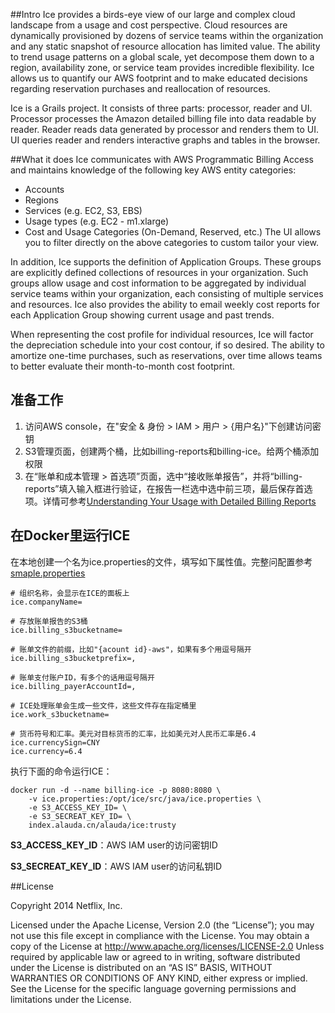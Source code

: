 ##Intro
Ice provides a birds-eye view of our large and complex cloud landscape from a usage and cost perspective.  Cloud resources are dynamically provisioned by dozens of service teams within the organization and any static snapshot of resource allocation has limited value.  The ability to trend usage patterns on a global scale, yet decompose them down to a region, availability zone, or service team provides incredible flexibility. Ice allows us to quantify our AWS footprint and to make educated decisions regarding reservation purchases and reallocation of resources.

Ice is a Grails project. It consists of three parts: processor, reader and UI. Processor processes the Amazon detailed billing file into data readable by reader. Reader reads data generated by processor and renders them to UI. UI queries reader and renders interactive graphs and tables in the browser.

##What it does
Ice communicates with AWS Programmatic Billing Access and maintains knowledge of the following key AWS entity categories:
- Accounts
- Regions
- Services (e.g. EC2, S3, EBS)
- Usage types (e.g. EC2 - m1.xlarge)
- Cost and Usage Categories (On-Demand, Reserved, etc.)
The UI allows you to filter directly on the above categories to custom tailor your view.

In addition, Ice supports the definition of Application Groups. These groups are explicitly defined collections of resources in your organization. Such groups allow usage and cost information to be aggregated by individual service teams within your organization, each consisting of multiple services and resources. Ice also provides the ability to email weekly cost reports for each Application Group showing current usage and past trends.

When representing the cost profile for individual resources, Ice will factor the depreciation schedule into your cost contour, if so desired.  The ability to amortize one-time purchases, such as reservations, over time allows teams to better evaluate their month-to-month cost footprint.

## 准备工作
1. 访问AWS console，在"安全 & 身份 > IAM > 用户 > {用户名}"下创建访问密钥
2. S3管理页面，创建两个桶，比如billing-reports和billing-ice。给两个桶添加权限
3. 在“账单和成本管理 > 首选项”页面，选中“接收账单报告”，并将“billing-reports”填入输入框进行验证，在报告一栏选中选中前三项，最后保存首选项。详情可参考[Understanding Your Usage with Detailed Billing Reports](http://docs.aws.amazon.com/awsaccountbilling/latest/aboutv2/detailed-billing-reports.html)

## 在Docker里运行ICE
在本地创建一个名为ice.properties的文件，填写如下属性值。完整问配置参考[smaple.properties](https://github.com/Netflix/ice/blob/master/src/java/sample.properties)

    # 组织名称，会显示在ICE的面板上
    ice.companyName=
    
    # 存放账单报告的S3桶
    ice.billing_s3bucketname=
    
    # 账单文件的前缀，比如"{acount id}-aws"，如果有多个用逗号隔开
    ice.billing_s3bucketprefix=,
    
    # 账单支付账户ID，有多个的话用逗号隔开
    ice.billing_payerAccountId=,

    # ICE处理账单会生成一些文件，这些文件存在指定桶里
    ice.work_s3bucketname=

    # 货币符号和汇率。美元对目标货币的汇率，比如美元对人民币汇率是6.4
    ice.currencySign=CNY
	ice.currency=6.4

执行下面的命令运行ICE：

    docker run -d --name billing-ice -p 8080:8080 \
        -v ice.properties:/opt/ice/src/java/ice.properties \
        -e S3_ACCESS_KEY_ID= \
        -e S3_SECREAT_KEY_ID= \
        index.alauda.cn/alauda/ice:trusty

**S3_ACCESS_KEY_ID**：AWS IAM user的访问密钥ID

**S3_SECREAT_KEY_ID**：AWS IAM user的访问私钥ID


##License

Copyright 2014 Netflix, Inc.

Licensed under the Apache License, Version 2.0 (the “License”); you may not use this file except in compliance with the License. You may obtain a copy of the License at http://www.apache.org/licenses/LICENSE-2.0 Unless required by applicable law or agreed to in writing, software distributed under the License is distributed on an “AS IS” BASIS, WITHOUT WARRANTIES OR CONDITIONS OF ANY KIND, either express or implied. See the License for the specific language governing permissions and limitations under the License.
